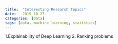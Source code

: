 ```yaml
---
title:  "Interesting Research Topics"
date:   2019-10-27
categories: [data]
tags: [data, machine learning, statistics]
---
```

1.Explainability of Deep Learning
2. Ranking problems
